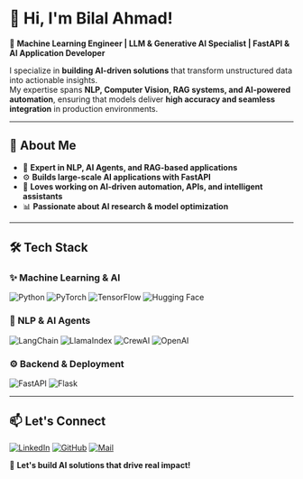 # 👋 Hi, I'm Bilal Ahmad!
📌 **Machine Learning Engineer | LLM & Generative AI Specialist | FastAPI & AI Application Developer**

I specialize in **building AI-driven solutions** that transform unstructured data into actionable insights.  
My expertise spans **NLP, Computer Vision, RAG systems, and AI-powered automation**, ensuring that models deliver **high accuracy and seamless integration** in production environments.

---

## 📖 About Me  
- 🎯 **Expert in NLP, AI Agents, and RAG-based applications**  
- ⚙️ **Builds large-scale AI applications with FastAPI**  
- 🤖 **Loves working on AI-driven automation, APIs, and intelligent assistants**  
- 📊 **Passionate about AI research & model optimization**  

---

## 🛠️ Tech Stack  

### ✨ Machine Learning & AI  
![Python](https://img.shields.io/badge/-Python-3776AB?style=flat&logo=python&logoColor=white)  ![PyTorch](https://img.shields.io/badge/-PyTorch-EE4C2C?style=flat&logo=pytorch&logoColor=white)  ![TensorFlow](https://img.shields.io/badge/-TensorFlow-FF6F00?style=flat&logo=tensorflow&logoColor=white)  ![Hugging Face](https://img.shields.io/badge/-HuggingFace-FFDA47?style=flat&logo=huggingface&logoColor=black)  

### 🤖 NLP & AI Agents  
![LangChain](https://img.shields.io/badge/-LangChain-3F7EA6?style=flat)  ![LlamaIndex](https://img.shields.io/badge/-LlamaIndex-blue?style=flat)  ![CrewAI](https://img.shields.io/badge/-CrewAI-eb6658?style=flat&logo=crewai&logoColor=white)  ![OpenAI](https://img.shields.io/badge/-OpenAI-412991?style=flat&logo=openai&logoColor=white)  

### ⚙️ Backend & Deployment  
![FastAPI](https://img.shields.io/badge/-FastAPI-009688?style=flat&logo=fastapi&logoColor=white)  ![Flask](https://img.shields.io/badge/-Flask-000000?style=flat&logo=flask&logoColor=white)  



<!---

 
## 📌 Featured Projects  
### 📊 **AI-Driven Lead Generation Platform**  
**Tech:** Web Scraping | CrewAI | RAG | Sentiment Analysis  
✅ Analyzes **Glassdoor, LinkedIn, Reddit, Google News** to extract competitive insights.  
🔗 [Repo Link](#)  

### 📄 **Chat-Based Document Retrieval System**  
**Tech:** LangChain | LlamaIndex | OpenAI | Pinecone  
✅ Built a **RAG-powered chatbot** that extracts insights from large unstructured text datasets.  
🔗 [Repo Link](#)  

### 🖼️ **AI-Powered Image Processing APIs**  
**Tech:** FastAPI | OpenAI BLIP | Mask R-CNN | Pinecone  
✅ Developed APIs for **image captioning, metadata tagging, and road defect detection**.  
🔗 [Repo Link](#)  

## 📊 GitHub Stats  
![GitHub Stats](https://github-readme-stats.vercel.app/api?username=bilalahmadai&show_icons=true&theme=tokyonight)  
![Top Languages](https://github-readme-stats.vercel.app/api/top-langs/?username=bilalahmadai&layout=compact&theme=tokyonight)  
-->

---

## 📫 Let's Connect  
[![LinkedIn](https://custom-icon-badges.demolab.com/badge/LinkedIn-0A66C2?logo=linkedin-white&logoColor=fff)](https://linkedin.com/in/bilalahmadai)  [![GitHub](https://img.shields.io/badge/-GitHub-000?style=flat&logo=github)](https://github.com/bilalahmadai)  [![Mail](https://img.shields.io/badge/Mail-D14836?logo=gmail&logoColor=white)](mailto:bilalahmadai.me@gmail.com)

📌 **Let's build AI solutions that drive real impact!**
